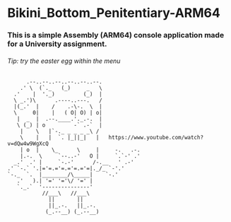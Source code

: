 # Bikini_Bottom_Penitentiary-ARM64 

### This is a simple Assembly (ARM64) console application made for a University assignment.

###### Tip: try the easter egg within the menu

```
      .--..--..--..--..--..--.
    .' \  (`._   (_)     _   \
  .'    |  '._)         (_)  |
  \ _.')\      .----..---.   /
  |(_.'  |    /    .-\-.  \  |
  \     0|    |   ( O| O) | o|
   |  _  |  .--.____.'._.-.  |
   \ (_) | o         -` .-`  |
    |    \   |`-._ _ _ _ _\ /
    \    |   |  `. |_||_|   |   https://www.youtube.com/watch?v=dQw4w9WgXcQ 
    | o  |    \_      \     |     -.   .-.
    |.-.  \     `--..-'   O |     `.`-' .'
  _.'  .' |     `-.-'      /-.__   ' .-'
.' `-.` '.|='=.='=.='=.='=|._/_ `-'.'
`-._  `.  |________/\_____|    `-.'
   .'   ).| '=' '='\/ '=' |
   `._.`  '---------------'
           //___\   //___\
             ||       ||
             ||_.-.   ||_.-.
            (_.--__) (_.--__)
```
